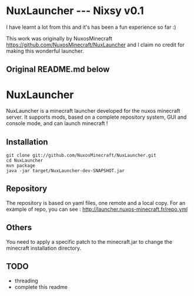 NuxLauncher --- Nixsy v0.1
==========================

I have learnt a lot from this and it's has been a fun experience so far :)

This work was originally by NuxosMinecraft https://github.com/NuxosMinecraft/NuxLauncher and I claim no credit for making this wonderful launcher.

Original README.md below
-----------



NuxLauncher
===========

NuxLauncher is a minecraft launcher developed for the nuxos minecraft server. It supports mods, based on a complete repository system, GUI and console mode, and can launch minecraft !

Installation
------------

    git clone git://github.com/NuxosMinecraft/NuxLauncher.git
    cd NuxLauncher
    mvn package
    java -jar target/NuxLauncher-dev-SNAPSHOT.jar

Repository
------------

The repository is based on yaml files, one remote and a local copy.
For an example of repo, you can see : http://launcher.nuxos-minecraft.fr/repo.yml

Others
------------

You need to apply a specific patch to the minecraft.jar to change the minecraft installation directory.

TODO
------------
- threading
- complete this readme